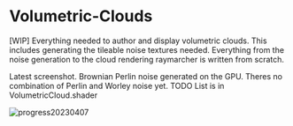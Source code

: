 # Volumetric-Clouds
[WIP] Everything needed to author and display volumetric clouds. This includes generating the tileable noise textures needed.
Everything from the noise generation to the cloud rendering raymarcher is written from scratch.

Latest screenshot. Brownian Perlin noise generated on the GPU. Theres no combination of Perlin and Worley noise yet. TODO List is in VolumetricCloud.shader


![progress20230407](https://user-images.githubusercontent.com/37589250/230612819-946b9400-63ce-49a7-83e0-64e4df1a5340.png)
